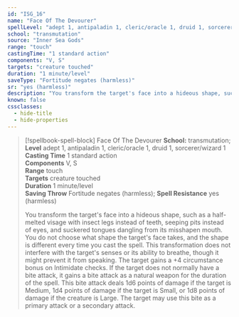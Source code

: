 ```yaml
---
id: "ISG_16"
name: "Face Of The Devourer"
spellLevel: "adept 1, antipaladin 1, cleric/oracle 1, druid 1, sorcerer/wizard 1"
school: "transmutation"
source: "Inner Sea Gods"
range: "touch"
castingTime: "1 standard action"
components: "V, S"
targets: "creature touched"
duration: "1 minute/level"
saveType: "Fortitude negates (harmless)"
sr: "yes (harmless)"
description: "You transform the target's face into a hideous shape, such as a half-melted visage with insect legs instead of teeth, seeping pits instead of eyes, and suckered tongues dangling from its misshapen mouth. You do not choose what shape the target's face takes, and the shape is different every time you cast the spell. This transformation does not interfere with the target's senses or its ability to breathe, though it might prevent it from speaking. The target gains a +4 circumstance bonus on Intimidate checks.  If the target does not normally have a bite attack, it gains a bite attack as a natural weapon for the duration of the spell. This bite attack deals 1d6 points of damage if the target is Medium, 1d4 points of damage if the target is Small, or 1d8 points of damage if the creature is Large. The target may use this bite as a primary attack or a secondary attack."
known: false
cssclasses:
  - hide-title
  - hide-properties
---
```


> [!spellbook-spell-block] Face Of The Devourer
> **School:** transmutation; **Level** adept 1, antipaladin 1, cleric/oracle 1, druid 1, sorcerer/wizard 1
> **Casting Time** 1 standard action  
> **Components** V, S  
> **Range** touch  
> **Targets** creature touched  
> **Duration** 1 minute/level  
> **Saving Throw** Fortitude negates (harmless); **Spell Resistance** yes (harmless)
> 
> You transform the target's face into a hideous shape, such as a half-melted visage with insect legs instead of teeth, seeping pits instead of eyes, and suckered tongues dangling from its misshapen mouth. You do not choose what shape the target's face takes, and the shape is different every time you cast the spell. This transformation does not interfere with the target's senses or its ability to breathe, though it might prevent it from speaking. The target gains a +4 circumstance bonus on Intimidate checks.  If the target does not normally have a bite attack, it gains a bite attack as a natural weapon for the duration of the spell. This bite attack deals 1d6 points of damage if the target is Medium, 1d4 points of damage if the target is Small, or 1d8 points of damage if the creature is Large. The target may use this bite as a primary attack or a secondary attack.